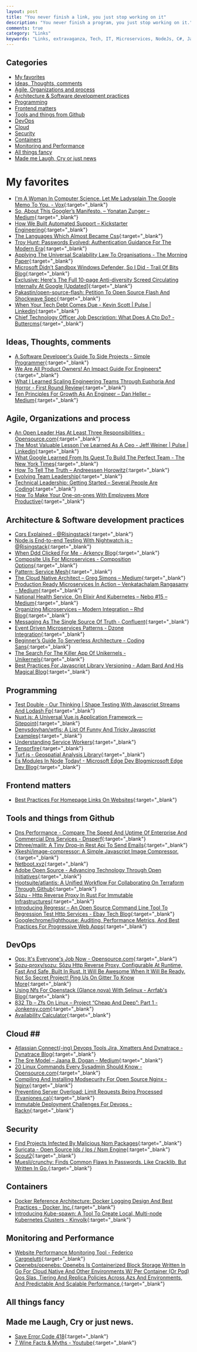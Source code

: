 ```yaml
---
layout: post
title: "You never finish a link, you just stop working on it"
description: "You never finish a program, you just stop working on it."
comments: true
category: "Links"
keywords: "Links, extravaganza, Tech, IT, Microservices, NodeJs, C#, Javascript, Solution architecture"
---
```


## Categories ##
* [My favorites](#favorites)
* [Ideas, Thoughts, comments](#ideas)
* [Agile, Organizations and process](#agile)
* [Architecture & Software development practices](#development)
* [Programming](#net)
* [Frontend matters](#web)
* [Tools and things from Github](#tools)
* [DevOps](#devops)
* [Cloud](#cloud)
* [Security](#security)
* [Containers](#containers)
* [Monitoring and Performance](#monitoring)
* [All things fancy](#buzz)
* [Made me Laugh, Cry or just news](#news)

# My favorites<a name="favorites"></a> #
* [I'm A Woman In Computer Science. Let Me Ladysplain The Google Memo To You. - Vox](https://www.vox.com/the-big-idea/2017/8/11/16130452/google-memo-women-tech-biology-sexism){:target="_blank"}
* [So, About This Googler’s Manifesto. – Yonatan Zunger – Medium](https://medium.com/@yonatanzunger/so-about-this-googlers-manifesto-1e3773ed1788){:target="_blank"}
* [How We Built Automated Support – Kickstarter Engineering](https://kickstarter.engineering/how-we-built-automated-support-f2ea669252f){:target="_blank"}
* [The Languages Which Almost Became Css](https://blog.cloudflare.com/the-languages-which-almost-became-css/){:target="_blank"}
* [Troy Hunt: Passwords Evolved: Authentication Guidance For The Modern Era](https://www.troyhunt.com/passwords-evolved-authentication-guidance-for-the-modern-era/){:target="_blank"}
* [Applying The Universal Scalability Law To Organisations - The Morning Paper](https://blog.acolyer.org/2015/04/29/applying-the-universal-scalability-law-to-organisations/){:target="_blank"}
* [Microsoft Didn’t Sandbox Windows Defender, So I Did - Trail Of Bits Blog](https://blog.trailofbits.com/2017/08/02/microsoft-didnt-sandbox-windows-defender-so-i-did/){:target="_blank"}
* [Exclusive: Here's The Full 10-page Anti-diversity Screed Circulating Internally At Google [Updated]](http://gizmodo.com/exclusive-heres-the-full-10-page-anti-diversity-screed-1797564320){:target="_blank"}
* [Pakastin/open-source-flash: Petition To Open Source Flash And Shockwave Spec](https://github.com/pakastin/open-source-flash){:target="_blank"}
* [When Your Tech Debt Comes Due - Kevin Scott | Pulse | Linkedin](https://www.linkedin.com/pulse/when-your-tech-debt-comes-due-kevin-scott){:target="_blank"}
* [Chief Technology Officer Job Description: What Does A Cto Do? - Buttercms](https://buttercms.com/blog/chief-technology-officer-job-description-what-does-a-cto-do){:target="_blank"}



## Ideas, Thoughts, comments <a name="ideas"></a> ##
* [A Software Developer's Guide To Side Projects - Simple Programmer](https://simpleprogrammer.com/2017/08/07/guide-side-projects/){:target="_blank"}
* [We Are All Product Owners! An Impact Guide For Engineers*](https://medium.com/@erand/we-are-all-product-owners-an-impact-guide-for-engineers-76a2b4342c74){:target="_blank"}
* [What I Learned Scaling Engineering Teams Through Euphoria And Horror - First Round Review](http://firstround.com/review/what-i-learned-scaling-engineering-teams-through-euphoria-and-horror/){:target="_blank"}
* [Ten Principles For Growth As An Engineer – Dan Heller – Medium](https://medium.com/@daniel.heller/ten-principles-for-growth-69015e08c35b){:target="_blank"}


## Agile, Organizations and process<a name="agile"></a> ##
* [An Open Leader Has At Least Three Responsibilities - Opensource.com](https://opensource.com/open-organization/17/8/what-open-leader-do){:target="_blank"}
* [The Most Valuable Lesson I've Learned As A Ceo - Jeff Weiner | Pulse | Linkedin](https://www.linkedin.com/pulse/20140203145935-22330283-the-most-valuable-lesson-i-ve-learned-as-a-ceo?__s=wakwmyepmhismx8ehtnp){:target="_blank"}
* [What Google Learned From Its Quest To Build The Perfect Team - The New York Times](https://www.nytimes.com/2016/02/28/magazine/what-google-learned-from-its-quest-to-build-the-perfect-team.html?__s=wakwmyepmhismx8ehtnp){:target="_blank"}
* [How To Tell The Truth – Andreessen Horowitz](https://a16z.com/2017/07/27/how-to-tell-the-truth/?__s=wakwmyepmhismx8ehtnp){:target="_blank"}
* [Evolving Team Leadership](https://www.cevo.com.au/devops/2017/05/16/evolving-team-leadership.html){:target="_blank"}
* [Technical Leadership: Getting Started – Several People Are Coding](https://slack.engineering/technical-leadership-getting-started-e5161b1bf85c){:target="_blank"}
* [How To Make Your One-on-ones With Employees More Productive](https://hbr.org/2016/08/how-to-make-your-one-on-ones-with-employees-more-productive){:target="_blank"}

## Architecture & Software development practices <a name="development"></a> ##
* [Cqrs Explained - @Risingstack](https://blog.risingstack.com/cqrs-explained-node-js-at-scale/){:target="_blank"}
* [Node.js End-to-end Testing With Nightwatch.js - @Risingstack](https://blog.risingstack.com/end-to-end-testing-with-nightwatch-js-node-js-at-scale/){:target="_blank"}
* [When Ddd Clicked For Me - Arkency Blog](http://blog.arkency.com/when-ddd-clicked-for-me/){:target="_blank"}
* [Composite Uis For Microservices - Composition Options](https://jimmybogard.com/composite-uis-for-microservices-composition-options/){:target="_blank"}
* [Pattern: Service Mesh](http://philcalcado.com/2017/08/03/pattern_service_mesh.html){:target="_blank"}
* [The Cloud Native Architect – Greg Simons – Medium](https://medium.com/@gregsimons84_87567/the-cloud-native-architect-e86124f130cb){:target="_blank"}
* [Production Ready Microservices In Action – Venkatachalam Rangasamy – Medium](https://medium.com/@venkatachalamrangasamy/production-ready-microservices-in-action-782713ebcf3c){:target="_blank"}
* [National Health Service, On Elixir And Kubernetes – Nebo #15 – Medium](https://medium.com/nebo-15/national-health-service-on-elixir-and-kubernetes-b1c2551f0dbb){:target="_blank"}
* [Organizing Microservices – Modern Integration – Rhd Blog](https://developers.redhat.com/blog/2017/08/02/organizing-microservices-modern-integration/){:target="_blank"}
* [Messaging As The Single Source Of Truth - Confluent](https://www.confluent.io/blog/messaging-single-source-truth/){:target="_blank"}
* [Event Driven Microservices Patterns - Dzone Integration](https://dzone.com/articles/event-driven-microservices-patterns){:target="_blank"}
* [Beginner’s Guide To Serverless Architecture - Coding Sans](http://codingsans.com/blog/serverless-architecture){:target="_blank"}
* [The Search For The Killer App Of Unikernels - Unikernels](http://unikernel.org/blog/2017/the-search-for-the-killer-app-of-unikernels){:target="_blank"}
* [Best Practices For Javascript Library Versioning - Adam Bard And His Magical Blog](https://adambard.com/blog/on-library-versioning/){:target="_blank"}

## Programming <a name="net"></a> ##
* [Test Double - Our Thinking | Shape Testing With Javascript Streams And Lodash Fp](http://blog.testdouble.com/posts/2017-08-03-shape-testing-with-javascript-streams.html){:target="_blank"}
* [Nuxt.js: A Universal Vue.js Application Framework — Sitepoint](https://www.sitepoint.com/nuxt-js-universal-vue-js/){:target="_blank"}
* [Denysdovhan/wtfjs: A List Of Funny And Tricky Javascript Examples](https://github.com/denysdovhan/wtfjs#readme){:target="_blank"}
* [Understanding Service Workers](http://blog.88mph.io/2017/07/28/understanding-service-workers/){:target="_blank"}
* [Tensorfire](https://tenso.rs/){:target="_blank"}
* [Turf.js - Geospatial Analysis Library](http://turfjs.org/){:target="_blank"}
* [Es Modules In Node Today! - Microsoft Edge Dev Blogmicrosoft Edge Dev Blog](https://blogs.windows.com/msedgedev/2017/08/10/es-modules-node-today/){:target="_blank"}

## Frontend matters <a name="web"></a> ##
* [Best Practices For Homepage Links On Websites](https://www.nngroup.com/articles/homepage-links/){:target="_blank"}


## Tools and things from Github <a name="tools"></a> ##
* [Dns Performance - Compare The Speed And Uptime Of Enterprise And Commercial Dns Services - Dnsperf](https://www.dnsperf.com/){:target="_blank"}
* [Dthree/mailit: A Tiny Drop-in Rest Api To Send Emails](https://github.com/dthree/mailit){:target="_blank"}
* [Xkeshi/image-compressor: A Simple Javascript Image Compressor.](https://github.com/xkeshi/image-compressor){:target="_blank"}
* [Netboot.xyz](https://netboot.xyz/){:target="_blank"}
* [Adobe Open Source - Advancing Technology Through Open Initiatives](http://adobe.github.io/){:target="_blank"}
* [Hootsuite/atlantis: A Unified Workflow For Collaborating On Terraform Through Github](https://github.com/hootsuite/atlantis){:target="_blank"}
* [Sōzu - Http Reverse Proxy In Rust For Immutable Infrastructures](https://www.sozu.io/){:target="_blank"}
* [Introducing Regressr – An Open Source Command Line Tool To Regression Test Http Services - Ebay Tech Blog](http://www.ebaytechblog.com/2017/08/10/introducing-regressr-an-open-source-command-line-tool-to-regression-test-http-services/){:target="_blank"}
* [Googlechrome/lighthouse: Auditing, Performance Metrics, And Best Practices For Progressive Web Apps](https://github.com/GoogleChrome/lighthouse){:target="_blank"}

## DevOps<a name="devops"></a> ##
* [Ops: It's Everyone's Job Now - Opensource.com](https://opensource.com/article/17/7/state-systems-administration){:target="_blank"}
* [Sozu-proxy/sozu: Sōzu Http Reverse Proxy, Configurable At Runtime, Fast And Safe, Built In Rust. It Will Be Awesome When It Will Be Ready. Not So Secret Project! Ping Us On Gitter To Know More](https://github.com/sozu-proxy/sozu){:target="_blank"}
* [Using Nfs For Openstack (Glance,nova) With Selinux - Arrfab's Blog](https://arrfab.net/posts/2017/Jul/28/using-nfs-for-openstack-glancenova-with-selinux/){:target="_blank"}
* [832 Tb – Zfs On Linux – Project “Cheap And Deep”: Part 1 - Jonkensy.com](http://www.jonkensy.com/832-tb-zfs-on-linux-project-cheap-and-deep-part-1/){:target="_blank"}
* [Availability Calculator](https://dastergon.github.io/availability-calculator/?__s=6izvcszagfpuqzzmdi2h){:target="_blank"}
## Cloud <a name="cloud"></a>##
* [Atlassian Connect(-ing) Devops Tools Jira, Xmatters And Dynatrace - Dynatrace Blog](https://www.dynatrace.com/blog/atlassian-connect-ing-devops-tools-jira-xmatters-dynatrace/){:target="_blank"}
* [The Sre Model – Jaana B. Dogan – Medium](https://medium.com/@rakyll/the-sre-model-6e19376ef986){:target="_blank"}
* [20 Linux Commands Every Sysadmin Should Know - Opensource.com](https://opensource.com/article/17/7/20-sysadmin-commands){:target="_blank"}
* [Compiling And Installing Modsecurity For Open Source Nginx - Nginx](https://www.nginx.com/blog/compiling-and-installing-modsecurity-for-open-source-nginx/){:target="_blank"}
* [Preventing Server Overload: Limit Requests Being Processed (Evanjones.ca)](http://www.evanjones.ca/prevent-server-overload.html){:target="_blank"}
* [Immutable Deployment Challenges For Devops - Rackn](https://www.rackn.com/2017/08/09/immutable-deployment-challenges-devops/){:target="_blank"}

## Security<a name="security"></a> ##
* [Find Projects Infected By Malicious Npm Packages](https://www.twilio.com/blog/2017/08/find-projects-infected-by-malicious-npm-packages.html){:target="_blank"}
* [Suricata - Open Source Ids / Ips / Nsm Engine](https://suricata-ids.org/){:target="_blank"}
* [Scout2](https://nccgroup.github.io/Scout2/){:target="_blank"}
* [Muesli/crunchy: Finds Common Flaws In Passwords. Like Cracklib, But Written In Go.](https://github.com/muesli/crunchy){:target="_blank"}


## Containers <a name="containers"></a> ##
* [Docker Reference Architecture: Docker Logging Design And Best Practices - Docker, Inc.](https://success.docker.com/Architecture/Docker_Reference_Architecture%3A_Docker_Logging_Design_and_Best_Practices){:target="_blank"}
* [Introducing Kube-spawn: A Tool To Create Local, Multi-node Kubernetes Clusters - Kinvolk](https://kinvolk.io/blog/2017/08/introducing-kube-spawn-a-tool-to-create-local-multi-node-kubernetes-clusters/){:target="_blank"} 
## Monitoring and Performance <a name="monitoring"></a> ##
* [Website Performance Monitoring Tool - Federico Cargnelutti](https://blog.fedecarg.com/2017/08/01/website-performance-monitoring-open-source-tool/){:target="_blank"}
* [Openebs/openebs: Openebs Is Containerized Block Storage Written In Go For Cloud Native And Other Environments W/ Per Container (Or Pod) Qos Slas, Tiering And Replica Policies Across Azs And Environments, And Predictable And Scalable Performance.](https://github.com/openebs/openebs){:target="_blank"}

## All things fancy <a name="buzz"></a> ##

## Made me Laugh, Cry or just news. <a name="news"></a> ##
* [Save Error Code 418](http://save418.com/){:target="_blank"}
* [7 Wine Facts & Myths - Youtube](https://www.youtube.com/watch?v=qA9AQGPcOcQ){:target="_blank"}